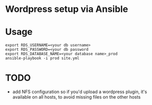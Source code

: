 # Wordpress setup via Ansible

# Usage

    export RDS_USERNAME=<your db username>
    export RDS_PASSWORD=<your db password
    export RDS_DATABASE_NAME=<your database name>_prod
    ansible-playbook -i prod site.yml

# TODO

* add NFS configuration so if you'd upload a wordpress plugin, it's available on all
  hosts, to avoid missing files on the other hosts

